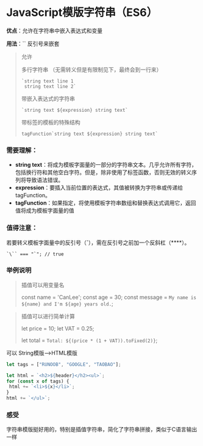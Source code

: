 # JavaScript模版字符串（ES6）

**优点**：允许在字符串中嵌入表达式和变量

**用法**：`` 反引号来嵌套

> 允许
>
> 多行字符串 （无需转义但是有限制见下，最终会到一行来）
>
> ```
> `string text line 1
>  string text line 2`
> ```
>
> 带嵌入表达式的字符串
>
> ```
> `string text ${expression} string text`
> ```
>
> 带标签的模板的特殊结构
>
> ```
> tagFunction`string text ${expression} string text`
> ```

### 需要理解：

- **string text**：将成为模板字面量的一部分的字符串文本。几乎允许所有字符，包括换行符和其他空白字符。但是，除非使用了标签函数，否则无效的转义序列将导致语法错误。
- **expression**：要插入当前位置的表达式，其值被转换为字符串或传递给 tagFunction。
- **tagFunction**：如果指定，将使用模板字符串数组和替换表达式调用它，返回值将成为模板字面量的值

### 值得注意：

若要转义模板字面量中的反引号（**`**），需在反引号之前加一个反斜杠（**\**）。

```
`\`` === "`"; // true
```

### 举例说明

> 插值可以用变量名
>
> const name = 'CanLee';
> const age = 30;
> const message = `My name is ${name} and I'm ${age} years old.`;

> 插值可以进行简单计算
>
> let price = 10;
> let VAT = 0.25;
>
> let total = `Total: ${(price * (1 + VAT)).toFixed(2)}`;

可以  String模版-->HTML模版

```js
let tags = ["RUNOOB", "GOOGLE", "TAOBAO"];

let html = `<h2>${header}</h2><ul>`;
for (const x of tags) {
 html += `<li>${x}</li>`;
}
html += `</ul>`;
```

### 感受

​	字符串模版挺好用的，特别是插值字符串，简化了字符串拼接，类似于C语言输出一样





















